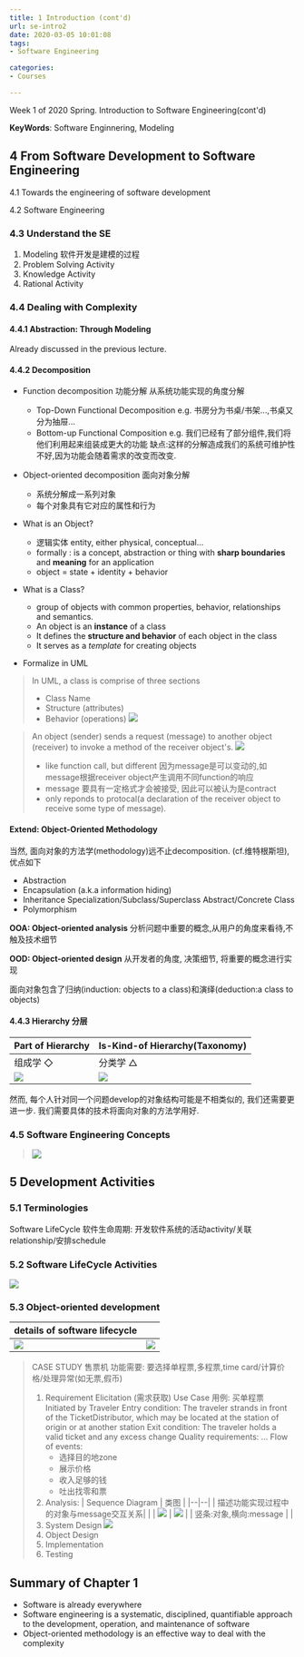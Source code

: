 ```yaml
---
title: 1 Introduction (cont'd)
url: se-intro2
date: 2020-03-05 10:01:08
tags: 
- Software Engineering

categories: 
- Courses

---
```


Week 1 of 2020 Spring. Introduction to Software Engineering(cont'd)

**KeyWords**: Software Enginnering, Modeling

<!--more-->




## 4 From Software Development to Software Engineering

4.1 Towards the engineering of software development

4.2 Software Engineering

### 4.3 Understand the SE

1. Modeling 软件开发是建模的过程
2. Problem Solving Activity
3. Knowledge Activity
4. Rational Activity

### 4.4 Dealing with Complexity
#### 4.4.1 Abstraction: Through Modeling

Already discussed in the previous lecture.

#### 4.4.2 Decomposition

- Function decomposition 功能分解
  从系统功能实现的角度分解
    - Top-Down Functional Decomposition
      e.g. 书房分为书桌/书架...,书桌又分为抽屉...
    - Bottom-up Functional Composition
      e.g. 我们已经有了部分组件,我们将他们利用起来组装成更大的功能
  缺点:这样的分解造成我们的系统可维护性不好,因为功能会随着需求的改变而改变.
- Object-oriented decomposition 面向对象分解
    - 系统分解成一系列对象
    - 每个对象具有它对应的属性和行为


- What is an Object?
  - 逻辑实体 entity, either physical, conceptual...
  - formally : is a concept, abstraction or thing with **sharp boundaries** and **meaning** for an application
  - object = state + identity + behavior
- What is a Class?
  - group of objects with common properties, behavior, relationships and semantics.
  - An object is an **instance** of a class
  - It defines the **structure and behavior** of each object in the class
  - It serves as a *template* for creating objects

- Formalize in UML
> In UML, a class is comprise of three sections
> - Class Name
> - Structure (attributes)
> - Behavior (operations)
> ![](./img/0305-1.png)

> An object (sender) sends a request (message) to another object (receiver) to invoke a method of the receiver object's.
> ![](./img/0305-2.png)
> - like function call, but different 因为message是可以变动的,如message根据receiver object产生调用不同function的响应
> - message 要具有一定格式才会被接受, 因此可以被认为是contract
> - only reponds to protocal(a declaration of the receiver object to receive some type of message).

#### Extend: Object-Oriented Methodology

当然, 面向对象的方法学(methodology)远不止decomposition. (cf.维特根斯坦), 优点如下

- Abstraction
- Encapsulation (a.k.a information hiding)
- Inheritance
  Specialization/Subclass/Superclass
  Abstract/Concrete Class
- Polymorphism

**OOA: Object-oriented analysis** 分析问题中重要的概念,从用户的角度来看待,不触及技术细节

**OOD: Object-oriented design** 从开发者的角度, 决策细节, 将重要的概念进行实现

面向对象包含了归纳(induction: objects to a class)和演绎(deduction:a class to objects)




#### 4.4.3 Hierarchy 分层

| Part of Hierarchy |Is-Kind-of Hierarchy(Taxonomy)|
|---|---|
| 组成学 ◇ |分类学 △|
| ![](./img/0305-3.png)|![](./img/0305-4.png)|

然而, 每个人针对同一个问题develop的对象结构可能是不相类似的, 我们还需要更进一步. 我们需要具体的技术将面向对象的方法学用好.

### 4.5 Software Engineering Concepts

> ![](./img/0305-5.png)

## 5 Development Activities

### 5.1 Terminologies

Software LifeCycle 软件生命周期: 开发软件系统的活动activity/关联relationship/安排schedule

### 5.2 Software LifeCycle Activities
![](./img/0305-6.png)

### 5.3 Object-oriented development
|details of software lifecycle| |
|--|--|
| ![](./img/0305-7.png) |![](./img/0305-8.png) |

> CASE STUDY 售票机
> 功能需要: 要选择单程票,多程票,time card/计算价格/处理异常(如无票,假币)
> 1. Requirement Elicitation (需求获取)
>    Use Case 用例: 买单程票
>    Initiated by Traveler
>    Entry condition: The traveler strands in front of the TicketDistributor, which may be located at the station of origin or at another station
>    Exit condition: The traveler holds a valid ticket and any excess change
>    Quality requirements: …
>    Flow of events:
>    - 选择目的地zone
>    - 展示价格
>    - 收入足够的钱
>    - 吐出找零和票
> 2. Analysis:
>    | Sequence Diagram | 类图 |
>    |--|--|
>    | 描述功能实现过程中的对象与message交互关系| |
>    | ![](./img/0305-9.png) | ![](./img/0305-10.png) |
>    | 竖条:对象,横向:message | |
> 3. System Design
>    ![](./img/0305-11.png)
> 4. Object Design
> 5. Implementation
> 6. Testing

## Summary of Chapter 1

- Software is already everywhere
- Software engineering is a systematic, disciplined, quantifiable approach to the development, operation, and maintenance of software
- Object-oriented methodology is an effective way to deal with the complexity